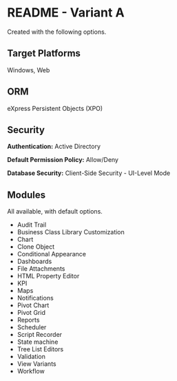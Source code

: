 ﻿# README - Variant A
Created with the following options.

## Target Platforms
Windows, Web

## ORM
eXpress Persistent Objects (XPO)

## Security
**Authentication:** Active Directory

**Default Permission Policy:** Allow/Deny

**Database Security:** Client-Side Security - UI-Level Mode

## Modules
All available, with default options.

- Audit Trail
- Business Class Library Customization
- Chart
- Clone Object
- Conditional Appearance
- Dashboards
- File Attachments
- HTML Property Editor
- KPI
- Maps
- Notifications
- Pivot Chart
- Pivot Grid
- Reports
- Scheduler
- Script Recorder
- State machine
- Tree List Editors
- Validation
- View Variants
- Workflow



